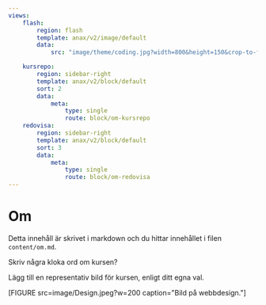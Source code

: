 ```yaml
---
views:
    flash:
        region: flash
        template: anax/v2/image/default
        data:
            src: "image/theme/coding.jpg?width=800&height=150&crop-to-fit&area=0,0,30,0"

    kursrepo:
        region: sidebar-right
        template: anax/v2/block/default
        sort: 2
        data:
            meta:
                type: single
                route: block/om-kursrepo
    redovisa:
        region: sidebar-right
        template: anax/v2/block/default
        sort: 3
        data:
            meta:
                type: single
                route: block/om-redovisa
---
```

Om
=========================

Detta innehåll är skrivet i markdown och du hittar innehållet i filen `content/om.md`.

Skriv några kloka ord om kursen?

Lägg till en representativ bild för kursen, enligt ditt egna val.

[FIGURE src=image/Design.jpeg?w=200 caption="Bild på webbdesign."]
